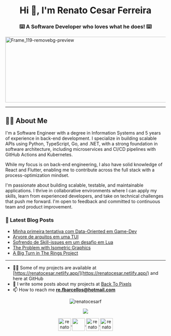 
<h1 align="center">Hi 👋, I'm Renato Cesar Ferreira</h1>
<h3 align="center">⌨️ A Software Developer who loves what he does! ⌨️</h3>
<img width="1209" height="206" alt="Frame_119-removebg-preview" src="https://github.com/user-attachments/assets/4dee9de0-832f-43ad-b24e-cdec4b2895a7" />

<p align="center">

</p>

<hr>

<h2> 👨‍💻 About Me </h2>
I'm a Software Engineer with a degree in Information Systems and 5 years of experience in back-end development. I specialize in building scalable APIs using Python, TypeScript, Go, and .NET, with a strong foundation in software architecture, including microservices and CI/CD pipelines with GitHub Actions and Kubernetes.

While my focus is on back-end engineering, I also have solid knowledge of React and Flutter, enabling me to contribute across the full stack with a process-optimization mindset.

I'm passionate about building scalable, testable, and maintainable applications. I thrive in collaborative environments where I can apply my skills, learn from experienced developers, and take on technical challenges that push me forward. I'm open to feedback and committed to continuous team and product improvement.

### 📕 Latest Blog Posts

<!-- BLOG:START -->
- [Minha primeira tentativa com Data-Oriented em Game-Dev](https://backtopixels.vercel.app/blog/minha-primeira-tentativa-com-data-oriented-em-game-dev)
- [Arvore de arquitos em uma TUI](https://backtopixels.vercel.app/blog/arvore-de-arquivos-em-uma-tui)
- [Sofrendo de Skill-issues em um desafio em Lua](https://backtopixels.vercel.app/blog/sofrendo-de-skill-issues-em-um-desafio-em-lua)
- [The Problem with Isometric Graphics](https://backtopixels.vercel.app/blog/the-problem-with-isometric-graphics)
- [A Big Turn in The Rings Project](https://backtopixels.vercel.app/blog/a-big-turn-in-the-rings-project)
<!-- BLOG:END -->

<hr>

- 👨‍💻 Some of my projects are available at [https://renatocesar.netlify.app/](https://renatocesar.netlify.app/) and here at GitHub
- 📝 I write some posts about my projects at [Back To Pixels](https://backtopixels.vercel.app)
- 📫 How to reach me **re.fbarcellos@hotmail.com**

<p align="center">
  <img src="https://github-readme-stats.vercel.app/api?username=RenatoCesarF&show_icons=true&theme=cobalt" alt="renatocesarf" /> 
</p>

<p align="center">
<a  href="https://backtopixels.vercel.app/">
 <img src="https://img.icons8.com/dusk/64/000000/favourite-file.png"/>
</a>
</p>

<p align="center">
  <a href="re.fbarcellos@hotmail.com" src="https://image.flaticon.com/icons/svg/408/408195.svg" width="20" height="20"> <a/>
<p/>
    
<p align="center">
  <a href="https://www.youtube.com/channel/UCHPXJJhhkw1i7oAkq_Mcumw?view_as=subscriber" target="blank">
    <img align="center" src="https://img.icons8.com/dusk/64/000000/youtube-play.png" alt="renatocesar" height="40" width="40"  />
  </a>
  
  <a href="https://www.linkedin.com/in/renato-cesar-a31534193/" target="blank">
    <img  align="center" src="https://img.icons8.com/dusk/64/000000/linkedin.png"   height="40" width="40"/>
  </a>
  
  <a href="https://medium.com/@re.fbarcellossg" target="blank">
    <img align="center" src="https://img.icons8.com/dusk/64/000000/medium-new.png" alt="renatocesar" height="40" width="40"  />
  </a>
  <a href="https://www.twitch.tv/renatocesarf" target="blank">
    <img  align="center" src="https://img.icons8.com/dusk/64/000000/twitch--v1.png"  alt="renatocesar"height="40" width="40" />
  </a>
</p>
